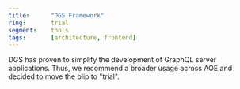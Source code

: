 ```yaml
---
title:      "DGS Framework"
ring:       trial
segment:    tools
tags:       [architecture, frontend]
---
```


DGS has proven to simplify the development of GraphQL server applications.
Thus, we recommend a broader usage across AOE and decided to move the blip
to "trial".
